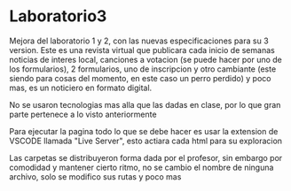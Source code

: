 # Laboratorio3
Mejora del laboratorio 1 y 2, con las nuevas especificaciones para su 3 version.
Este es una revista virtual que publicara cada inicio de semanas noticias de interes local, canciones a votacion (se puede hacer por uno de los formularios), 2 formularios, uno de inscripcion y otro cambiante (este siendo para cosas del momento, en este caso un perro perdido) y poco mas, es un noticiero en formato digital.

No se usaron tecnologias mas alla que las dadas en clase, por lo que gran parte pertenece a lo visto anteriormente

Para ejecutar la pagina todo lo que se debe hacer es usar la extension de VSCODE
llamada "Live Server", esto actiara cada html para su exploracion

Las carpetas se distribuyeron forma dada por el profesor, sin embargo por comodidad y mantener cierto ritmo, no se cambio el nombre de ninguna archivo, solo se modifico sus rutas y poco mas


